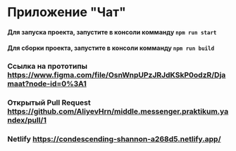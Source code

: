 # Приложение "Чат"

#### Для запуска проекта, запустите в консоли комманду ```npm run start```
#### Для сборки проекта, запустите в консоли комманду ```npm run build```

### Cсылка на прототипы https://www.figma.com/file/OsnWnpUPzJRJdKSkP0odzR/Djamaat?node-id=0%3A1

### Открытый Pull Request https://github.com/AliyevHrn/middle.messenger.praktikum.yandex/pull/1

### Netlify https://condescending-shannon-a268d5.netlify.app/
